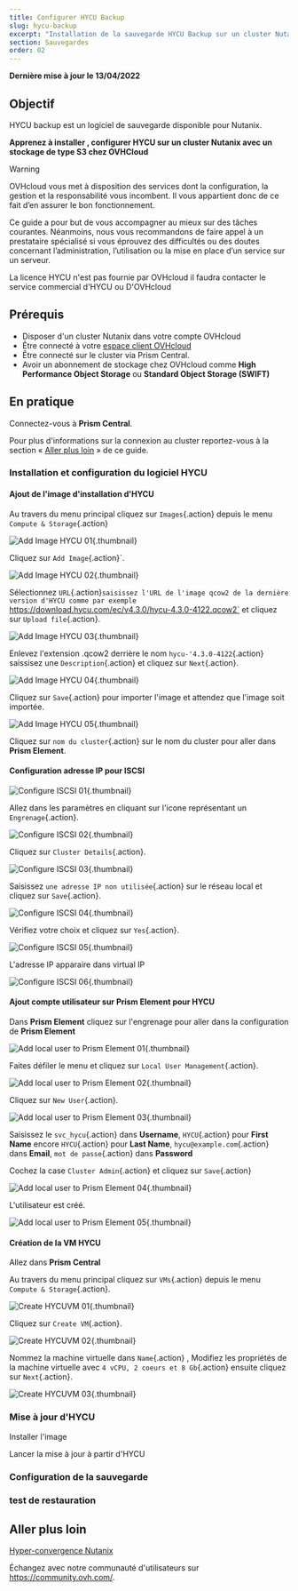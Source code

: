```yaml
---
title: Configurer HYCU Backup       
slug: hycu-backup
excerpt: "Installation de la sauvegarde HYCU Backup sur un cluster Nutanix"
section: Sauvegardes
order: 02
---
```


**Dernière mise à jour le 13/04/2022**

## Objectif


HYCU backup est un logiciel de sauvegarde disponible pour Nutanix. 

**Apprenez à installer , configurer HYCU sur un cluster Nutanix avec un stockage de type S3 chez OVHCloud**

> [!warning]
> OVHcloud vous met à disposition des services dont la configuration, la gestion et la responsabilité vous incombent. Il vous appartient donc de ce fait d’en assurer le bon fonctionnement.
>
> Ce guide a pour but de vous accompagner au mieux sur des tâches courantes. Néanmoins, nous vous recommandons de faire appel à un prestataire spécialisé si vous éprouvez des difficultés ou des doutes concernant l’administration, l’utilisation ou la mise en place d’un service sur un serveur.
>
> La licence HYCU n'est pas fournie par OVHcloud il faudra contacter le service commercial d'HYCU ou D'OVHcloud 


## Prérequis

- Disposer d'un cluster Nutanix dans votre compte OVHcloud
- Être connecté à votre [espace client OVHcloud](https://www.ovh.com/auth/?action=gotomanager&from=https://www.ovh.com/fr/&ovhSubsidiary=fr)
- Être connecté sur le cluster via Prism Central. 
- Avoir un abonnement de stockage chez OVHcloud comme **High Performance Object Storage** ou **Standard Object Storage (SWIFT)**


## En pratique

Connectez-vous à **Prism Central**.

Pour plus d'informations sur la connexion au cluster reportez-vous à la section « [Aller plus loin](#gofurther) » de ce guide. 

### Installation et configuration du logiciel HYCU

#### Ajout de l'image d'installation d'HYCU

Au travers du menu principal cliquez sur `Images`{.action} depuis le menu `Compute & Storage`{.action}

![Add Image HYCU 01](images/00-addimagehycu01.png){.thumbnail}

Cliquez sur `Add Image`{.action}`.

![Add Image HYCU 02](images/00-addimagehycu02.png){.thumbnail}

Sélectionnez `URL`{.action}` saisissez l'URL de l'image qcow2 de la dernière version d'HYCU comme par exemple 
`https://download.hycu.com/ec/v4.3.0/hycu-4.3.0-4122.qcow2` et cliquez sur `Upload file`{.action}.

![Add Image HYCU 03](images/00-addimagehycu03.png){.thumbnail}

Enlevez l'extension .qcow2 derrière le nom `hycu-'4.3.0-4122`{.action} saissisez une `Description`{.action} et cliquez sur `Next`{.action}.

![Add Image HYCU 04](images/00-addimagehycu04.png){.thumbnail}

Cliquez sur `Save`{.action} pour importer l'image et attendez que l'image soit importée.

![Add Image HYCU 05](images/00-addimagehycu05.png){.thumbnail}

Cliquez sur `nom du cluster`{.action} sur le nom du cluster pour aller dans **Prism Element**.

#### Configuration adresse IP pour ISCSI

![Configure ISCSI 01](images/00-configurureiscsi01.png){.thumbnail}

Allez dans les paramètres en cliquant sur l'icone représentant un `Engrenage`{.action}.

![Configure ISCSI 02](images/00-configurureiscsi02.png){.thumbnail}

Cliquez sur `Cluster Details`{.action}.

![Configure ISCSI 03](images/00-configurureiscsi03.png){.thumbnail}

Saisissez `une adresse IP non utilisée`{.action} sur le réseau local et cliquez sur `Save`{.action}.

![Configure ISCSI 04](images/00-configurureiscsi04.png){.thumbnail}

Vérifiez votre choix et cliquez sur `Yes`{.action}.

![Configure ISCSI 05](images/00-configurureiscsi05.png){.thumbnail}

L'adresse IP apparaire dans virtual IP

![Configure ISCSI 06](images/00-configurureiscsi06.png){.thumbnail}

#### Ajout compte utilisateur sur **Prism Element** pour HYCU

Dans **Prism Element** cliquez sur l'engrenage pour aller dans la configuration de **Prism Element**

![Add local user to Prism Element 01](images/01-adduserprismelement01.png){.thumbnail}

Faites défiler le menu et cliquez sur `Local User Management`{.action}.

![Add local user to Prism Element 02](images/01-adduserprismelement02.png){.thumbnail}

Cliquez sur `New User`{.action}.

![Add local user to Prism Element 03](images/01-adduserprismelement03.png){.thumbnail}

Saisissez le `svc_hycu`{.action} dans **Username**, `HYCU`{.action} pour **First Name** encore `HYCU`{.action} pour **Last Name**, `hycu@example.com`{.action} dans **Email**, `mot de passe`{.action} dans **Password**

Cochez la case `Cluster Admin`{.action} et cliquez sur `Save`{.action}

![Add local user to Prism Element 04](images/01-adduserprismelement04.png){.thumbnail}

L'utilisateur est créé.

![Add local user to Prism Element 05](images/01-adduserprismelement05.png){.thumbnail}

#### Création de la VM HYCU

Allez dans **Prism Central**

Au travers du menu principal cliquez sur `VMs`{.action} depuis le menu `Compute & Storage`{.action}.

![Create HYCUVM 01](images/02-createhycuvm01.png){.thumbnail}

Cliquez sur `Create VM`{.action}.

![Create HYCUVM 02](images/02-createhycuvm02.png){.thumbnail}


Nommez la machine virtuelle dans `Name`{.action} , Modifiez les propriétés de la machine virtuelle avec  `4 vCPU, 2 coeurs et 8 Gb`{.action} ensuite cliquez sur `Next`{.action}.

![Create HYCUVM 03](images/02-createhycuvm03.png){.thumbnail}







### Mise à jour d'HYCU

Installer l'image

Lancer la mise à jour à partir d'HYCU




### Configuration de la sauvegarde

### test de restauration



## Aller plus loin

[Hyper-convergence Nutanix](https://docs.ovh.com/fr/nutanix/nutanix-hci/)





Échangez avec notre communauté d'utilisateurs sur <https://community.ovh.com/>.

